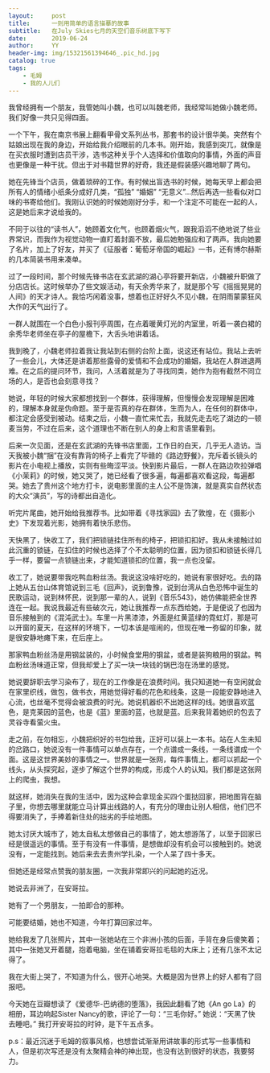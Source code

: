 ```yaml
---
layout:     post
title:      一则用简单的语言描摹的故事
subtitle:   在July Skies七月的天空们音乐树底下写下
date:       2019-06-24
author:     YY
header-img: img/15321561394646_.pic_hd.jpg
catalog: true
tags:
    - 毛姆
    - 我的人儿们
---
```


我曾经拥有一个朋友，我管她叫小魏，也可以叫魏老师，我经常叫她做小魏老师。我们好像一共只见得四面。

一个下午，我在南京书展上翻看甲骨文系列丛书，那套书的设计很华美。突然有个姑娘出现在我的身边，开始给我介绍眼前的几本书。刚开始，我感到突兀，就像是在买衣服时遭到店员干涉，选书这种关乎个人选择和价值取向的事情，外面的声音也更像是一种干扰。但出于对书籍世界的好奇，我还是假装感兴趣地聊了两句。

她在先锋当个店员，做着琐碎的工作。有时候出盲选书的时候，她每天早上都会把所有人的情绪小纸条分成好几类，“孤独” “婚姻” “无意义”…然后再选一些看似对口味的书寄给他们。我刚认识她的时候她刚好分手，和一个注定不可能在一起的人，这是她后来才说给我的。

不同于以往的“读书人”，她顾着文化气，也顾着烟火气，跟我滔滔不绝地说了些业界常识，而我作为视觉动物一直盯着封面不放，最后她勉强应和了两声。我向她要了名片，加上了好友，并买了《征服者：葡萄牙帝国的崛起》一书，还有博尔赫斯的几本简装书用来凑单。

过了一段时间，那个时候先锋书店在玄武湖的湖心亭将要开新店，小魏被升职做了分店店长。这时候举办了些文娱活动，有天余秀华来了，就是那个写《摇摇晃晃的人间》的天才诗人。我恰巧闲着没事，想着也正好好久不见小魏，在阴雨蒙蒙狂风大作的天气出行了。

一群人就围在一个白色小报刊亭周围，在点着暖黄灯光的内室里，听着一袭白裙的余秀华老师坐在亭子的屋檐下，大舌头地讲着话。

我到晚了，小魏老师拉着我让我站到右侧的台阶上面，说这还有站位。我站上去听了一些会儿，大体还是讲着那些露骨的爱情和不会成功的婚姻，我站在人群进退两难。在之后的提问环节，我问，人活着就是为了寻找同类，她作为抱有截然不同立场的人，是否也会刻意寻找？

她说，年轻的时候大家都想找到一个群体，获得理解，但慢慢会发现理解是困难的，理解本身就是伪命题。至于是否真的存在群体，生而为人，在任何的群体中，都注定会感受到被动。结束之后，小魏一直忙来忙去，我就先走去吃了湖边的一顿麦当劳，不过在后来，这个道理也不断在别人的身上和言语里看到。

后来一次见面，还是在玄武湖的先锋书店里面，工作日的白天，几乎无人造访。当天我被小魏“捆”在没有靠背的椅子上看完了毕赣的《路边野餐》，充斥着长镜头的影片在小电视上播放，实则有些晦涩平淡。快到影片最后，一群人在路边吹拉弹唱《小茉莉》的时候，她又哭了，她已经看了很多遍，每遍都喜欢看这段，每遍都哭。她去了贵州这个地方打卡，说电影里面的主人公不是饰演，就是真实自然状态的大众“演员”，写的诗都出自造化。

听完片尾曲，她开始给我推荐书。比如带着《寻找家园》去了敦煌，在《摄影小史》下发现着光影，她拥有着快乐悲伤。

天快黑了，快收工了，我们把锁链挂住所有的椅子，把锁扣扣好。我从未接触过如此沉重的锁链，在扣住的时候也选择了个不太聪明的位置，因为锁扣和锁链长得几乎一样，要留一点锁链出来，才能知道锁扣的位置，我一点也没留。

收工了，她说要带我吃鸭血粉丝汤。我说这没啥好吃的，她说有家很好吃。去的路上她从五台山体育馆说到三毛《回声》，说到鲁豫，说到台湾从白色恐怖中诞生的民歌运动，说到林怀民，说到那一辈的人，说到《音乐543》，她仿佛能把全世界连在一起。我说我最近有些破次元，她让我推荐一点东西给她，于是便说了也因为音乐接触到的《混沌武士》。车里一片黑漆漆，外面是红黄蓝绿的霓虹灯，那是可以开窗的夏天，在这样的环境下，一切本该是喧闹的，但现在唯一弥留的印象，就是很安静地瘫下来，在后座上。

那家鸭血粉丝汤是用钢盆装的，小时候食堂用的钢盆，或者是装狗粮用的钢盆。鸭血粉丝汤味道正常，但我却爱上了买一块一块钱的锅巴泡在汤里的感觉。

她说要辞职去学习染布了，现在的工作像是在浪费时间。我只知道她一有空闲就会在家里织线，做包，做书衣，用她觉得好看的花色和线条，这是一段能安静地进入心流，也丝毫不觉得会被浪费的时光。她说机器织不出她这样的线。她很喜欢蓝色，是克莱因的蓝色，也是《蓝》里面的蓝，也就是蓝。后来我背着她织的包去了灵谷寺看萤火虫。

走之前，在勿相忘，小魏把织好的书包给我，正好可以装上一本书。站在人生未知的岔路口，她说没有一件事情可以单点存在，一个点谱成一条线，一条线谱成一个面。这是这世界美妙的事情之一。世界就是一张网，每件事情上，都可以抓起一个线头，从头探究起，逐步了解这个世界的构成，形成个人的认知。我们都是这张网上的爬虫，我想。

就这样，她消失在我的生活中，因为这种会拿现金买四个蛋挞回家，把地图背在脑子里，你想去哪里就能立马计算出线路的人，有充分的理由让别人相信，他们巴不得要消失了，手捧着新住处的拙劣的手绘地图。

她太讨厌大城市了，她太自私太想做自己的事情了，她太想游荡了，以至于回家已经是很遥远的事情。至于有没有一件事情，是想做却没有机会可以接触到的。她说没有，一定能找到。她后来去去贵州学扎染，一个人呆了四十多天。

但她还是经常点赞我的朋友圈，一次我非常即兴的问起她的近况。

她说去非洲了，在安哥拉。

她有了一个男朋友，一拍即合的那种。

可能要结婚，她也不知道，今年打算回家过年。

她给我发了几张照片，其中一张她站在三个非洲小孩的后面，手背在身后傻笑着；其中一张她叉开着腿，抱着电脑，坐在铺着安哥拉毛毯的大床上；还有几张不太记得了。

我在大街上哭了，不知道为什么，很开心地哭。大概是因为世界上的好人都有了回报吧。

今天她在豆瓣想读了《爱德华-巴纳德的堕落》，我因此翻看了她《An go La》的相册，耳边响起Sister Nancy的歌，评论了一句：“三毛你好。” 她说：“天黑了快去睡吧。” 我打开安哥拉的时钟，是下午五点多。

p.s：最近沉迷于毛姆的叙事风格，也想尝试渐渐用讲故事的形式写一些事情和人，但是初次写还是没有太聚精会神的神出现，也没有达到很好的状态，我要努力。
